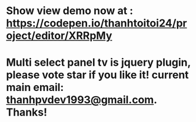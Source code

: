 # Show view demo now at : https://codepen.io/thanhtoitoi24/project/editor/XRRpMy
# Multi select panel tv is jquery plugin, please vote star if you like it! current main email: thanhpvdev1993@gmail.com. Thanks!

